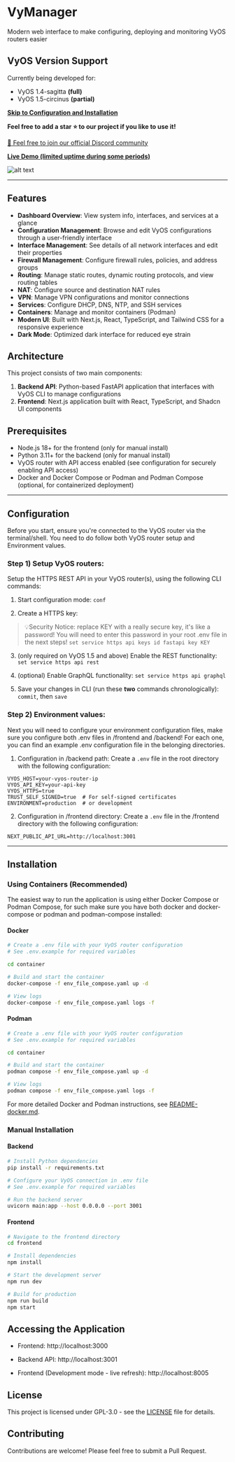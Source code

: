 # VyManager

Modern web interface to make configuring, deploying and monitoring VyOS routers easier

## VyOS Version Support
Currently being developed for:
- VyOS 1.4-sagitta **(full)**
- VyOS 1.5-circinus **(partial)**

**[Skip to Configuration and Installation](https://github.com/Community-VyProjects/VyManager#configuration)**

**Feel free to add a star ⭐ to our project if you like to use it!**

[💭 Feel free to join our official Discord community](https://discord.gg/k9SSkK7wPQ)

**[Live Demo (limited uptime during some periods)](https://vymanager.vyprojects.org)**

![alt text](image.png)

---

## Features

- **Dashboard Overview**: View system info, interfaces, and services at a glance
- **Configuration Management**: Browse and edit VyOS configurations through a user-friendly interface
- **Interface Management**: See details of all network interfaces and edit their properties
- **Firewall Management**: Configure firewall rules, policies, and address groups
- **Routing**: Manage static routes, dynamic routing protocols, and view routing tables
- **NAT**: Configure source and destination NAT rules
- **VPN**: Manage VPN configurations and monitor connections
- **Services**: Configure DHCP, DNS, NTP, and SSH services
- **Containers**: Manage and monitor containers (Podman)
- **Modern UI**: Built with Next.js, React, TypeScript, and Tailwind CSS for a responsive experience
- **Dark Mode**: Optimized dark interface for reduced eye strain

## Architecture

This project consists of two main components:

1. **Backend API**: Python-based FastAPI application that interfaces with VyOS CLI to manage configurations
2. **Frontend**: Next.js application built with React, TypeScript, and Shadcn UI components

## Prerequisites

- Node.js 18+ for the frontend (only for manual install)
- Python 3.11+ for the backend (only for manual install)
- VyOS router with API access enabled (see configuration for securely enabling API access)
- Docker and Docker Compose or Podman and Podman Compose (optional, for containerized deployment)

---

## Configuration

Before you start, ensure you're connected to the VyOS router via the terminal/shell. You need to do follow both VyOS router setup and Environment values.

### Step 1) Setup VyOS routers:
Setup the HTTPS REST API in your VyOS router(s), using the following CLI commands:

1. Start configuration mode:
``` conf ```

2. Create a HTTPS key:
>💡Security Notice: replace KEY with a really secure key, it's like a password! You will need to enter this password in your root .env file in the next steps!
``` set service https api keys id fastapi key KEY ```

3. (only required on VyOS 1.5 and above) Enable the REST functionality:
``` set service https api rest ```

4. (optional) Enable GraphQL functionality:
``` set service https api graphql ```

5. Save your changes in CLI (run these **two** commands chronologically):
``` commit ```, then ``` save ```


### Step 2) Environment values:
Next you will need to configure your environment configuration files, make sure you configure both .env files in /frontend and /backend!
For each one, you can find an example .env configuration file in the belonging directories.

1) Configuration in /backend path:
Create a `.env` file in the root directory with the following configuration:

```
VYOS_HOST=your-vyos-router-ip
VYOS_API_KEY=your-api-key
VYOS_HTTPS=true
TRUST_SELF_SIGNED=true  # For self-signed certificates
ENVIRONMENT=production  # or development
```

2) Configuration in /frontend directory:
Create a `.env` file in the /frontend directory with the following configuration:
```
NEXT_PUBLIC_API_URL=http://localhost:3001
```

---

## Installation

### Using Containers (Recommended)

The easiest way to run the application is using either Docker Compose or Podman Compose, for such make sure you have both docker and docker-compose or podman and podman-compose installed:

#### Docker
```bash
# Create a .env file with your VyOS router configuration
# See .env.example for required variables

cd container

# Build and start the container
docker-compose -f env_file_compose.yaml up -d

# View logs
docker-compose -f env_file_compose.yaml logs -f
```
#### Podman
```bash
# Create a .env file with your VyOS router configuration
# See .env.example for required variables

cd container

# Build and start the container
podman compose -f env_file_compose.yaml up -d

# View logs
podman compose -f env_file_compose.yaml logs -f
```

For more detailed Docker and Podman instructions, see [README-docker.md](docs/README-container.md).

### Manual Installation

#### Backend

```bash
# Install Python dependencies
pip install -r requirements.txt

# Configure your VyOS connection in .env file
# See .env.example for required variables

# Run the backend server
uvicorn main:app --host 0.0.0.0 --port 3001
```

#### Frontend

```bash
# Navigate to the frontend directory
cd frontend

# Install dependencies
npm install

# Start the development server
npm run dev

# Build for production
npm run build
npm start
```

## Accessing the Application

- Frontend: http://localhost:3000
- Backend API: http://localhost:3001

- Frontend (Development mode - live refresh): http://localhost:8005

## License

This project is licensed under GPL-3.0 - see the [LICENSE](LICENSE) file for details.

## Contributing

Contributions are welcome! Please feel free to submit a Pull Request.
